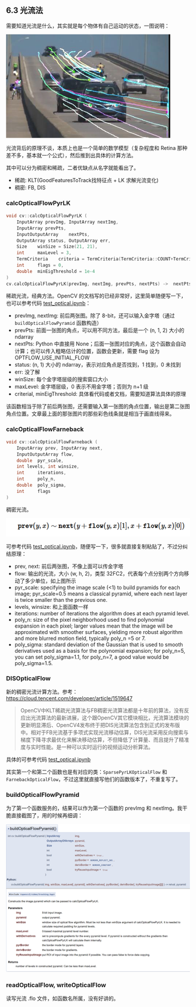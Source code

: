 ## 6.3 光流法

需要知道光流是什么，其实就是每个物体有自己运动的状态，一图说明：

![1721616997827](image/6.3/1721616997827.png)

光流背后的原理不谈，本质上也是一个简单的数学模型（复杂程度和 Retina 那种差不多，基本就一个公式），然后推到出具体的计算方法。

其中可以分为稠密和稀疏，二者优缺点从名字就能看出了。

- 稀疏: KLT(GoodFeaturesToTrack找特征点 + LK 求解光流变化)
- 稠密: FB, DIS

### calcOpticalFlowPyrLK

```cpp
void cv::calcOpticalFlowPyrLK (
    InputArray prevImg, InputArray nextImg, 
    InputArray prevPts,
    InputOutputArray 	nextPts,
    OutputArray status, OutputArray err,
    Size 	winSize = Size(21, 21),
    int 	maxLevel = 3,
    TermCriteria 	criteria = TermCriteria(TermCriteria::COUNT+TermCriteria::EPS, 30, 0.01),
    int 	flags = 0,
    double 	minEigThreshold = 1e-4 
)
cv.calcOpticalFlowPyrLK(prevImg, nextImg, prevPts, nextPts) ->	nextPts, status, err
```

稀疏光流，经典方法。OpenCV 的文档写的已经非常好，这里简单随便写一下，也可以参考代码 [test_optical.ipynb](./code/test_optical.ipynb)：

- prevImg, nextImg: 前后两张图。除了 8-bit，还可以输入金字塔（通过 `buildOpticalFlowPyramid` 函数构造）
- prevPts: 前面一张图的角点，可以用不同方法，最后是一个 (n, 1, 2) 大小的 ndarray
- nextPts: Python 中直接用 None；后面一张图对应的角点，这个函数会自动计算；也可以传入粗略估计的位置，函数会更新，需要 flag 设为 OPTFLOW_USE_INITIAL_FLOW
- status: (n, 1) 大小的 ndarray，表示对应角点是否找到，1 找到，0 未找到
- err: 没了解
- winSize: 每个金字塔层级的搜索窗口大小
- maxLevel: 金字塔层级，0 表示不用金字塔；否则为 n+1 级
- criterial, minEigThreshold: 具体看代码或者文档，需要知道算法具体的原理

该函数相当于除了前后两张图，还需要输入第一张图的角点位置，输出是第二张图角点位置。文章最上面的那张图片的那些彩色线条就是相当于画直线得来。

### calcOpticalFlowFarneback

```cpp
void cv::calcOpticalFlowFarneback (
    InputArray prev, InputArray next, 
    InputOutputArray flow,
    double 	pyr_scale, 
    int levels, int winsize,
    int 	iterations,
    int 	poly_n,
    double 	poly_sigma,
    int 	flags
)
```

稠密光流。

![1721628221547](image/6.3/1721628221547.png)

可参考代码 [test_optical.ipynb](./code/test_optical.ipynb)，随便写一下，很多就直接复制粘贴了，不过分纠结原理：

- prev, next: 前后两张图，不像上面可以传金字塔
- flow: 输出的光流，大小 (w, h, 2)，类型 32FC2，代表每个点分别两个方向移动了多少单位，如上图所示
- pyr_scale: specifying the image scale (<1) to build pyramids for each image; pyr_scale=0.5 means a classical pyramid, where each next layer is twice smaller than the previous one.
- levels, winsize: 和上面函数一样
- iterations: number of iterations the algorithm does at each pyramid level.
- poly_n: size of the pixel neighborhood used to find polynomial expansion in each pixel; larger values mean that the image will be approximated with smoother surfaces, yielding more robust algorithm and more blurred motion field, typically poly_n =5 or 7.
- poly_sigma: standard deviation of the Gaussian that is used to smooth derivatives used as a basis for the polynomial expansion; for poly_n=5, you can set poly_sigma=1.1, for poly_n=7, a good value would be poly_sigma=1.5.

### DISOpticalFlow

新的稠密光流计算方法。参考：https://cloud.tencent.com/developer/article/1519647

> OpenCV中KLT稀疏光流算法与FB稠密光流算法都是十年前的算法，没有反应出光流算法的最新进展，这个跟OpenCV其它模块相比，光流算法模块的更新明显滞后、OpenCV4发布终于把DIS光流算法包含到正式的发布版中。相对于FB光流基于多项式实现光流移动估算，DIS光流采用反向搜索与梯度下降寻求最优化来解决移动估算，不但降低了计算量、而且提升了精准度与实时性能。是一种可以实时运行的视频运动分析算法。

具体的可参考代码 [test_optical.ipynb](./code/test_optical.ipynb)

其实第一个和第二个函数也是有对应的类：`SparsePyrLKOpticalFlow` 和 `FarnebackOpticalFlow`，不过这里就直接写他们的函数版本了，不重复写了。

### buildOpticalFlowPyramid

为了第一个函数服务的，结果可以作为第一个函数的 prevImg 和 nextImg。我干脆直接截图了，用的时候再细调：

![1721628458617](image/6.3/1721628458617.png)

### readOpticalFlow, writeOpticalFlow

读写光流 .flo 文件，如函数名所属，没有好讲的。
